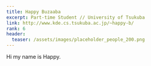 ```yaml
---
title: Happy Buzaaba
excerpt: Part-time Student // University of Tsukuba
link: http://www.kde.cs.tsukuba.ac.jp/~happy-b/
rank: 6
header:
  teaser: /assets/images/placeholder_people_200.png
---
```


Hi my name is Happy.
